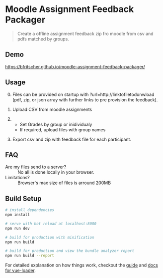 # Moodle Assignment Feedback Packager

> Create a offline assignment feedback zip fro moodle from csv and pdfs matched by groups.

## Demo

https://bfritscher.github.io/moodle-assignment-feedback-packager/

## Usage

0. Files can be provided on startup with ?url=http://linktofiletodonwload (pdf, zip, or json array with further links to pre provision the feedback).

1. Upload CSV from moodle assignments

2.
    - Set Grades by group or inidividualy
    - If required, upload files with group names

3. Export csv and zip with feedback file for each participant.


## FAQ

<dl>
  <dt>Are my files send to a server?</dt>
  <dd>No all is done locally in
your browser.</dd>
  <dt>Limitations?</dt>
  <dd>Browser's max size of files is arround 200MB</dd>
</dl>



## Build Setup

``` bash
# install dependencies
npm install

# serve with hot reload at localhost:8080
npm run dev

# build for production with minification
npm run build

# build for production and view the bundle analyzer report
npm run build --report
```

For detailed explanation on how things work, checkout the [guide](http://vuejs-templates.github.io/webpack/) and [docs for vue-loader](http://vuejs.github.io/vue-loader).
